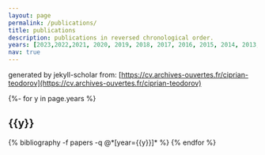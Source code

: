 ```yaml
---
layout: page
permalink: /publications/
title: publications
description: publications in reversed chronological order.
years: [2023,2022,2021, 2020, 2019, 2018, 2017, 2016, 2015, 2014, 2013, 2012, 2011, 2010, 2009, 2008, 2007]
nav: true
---
```

<!-- _pages/publications.md -->
generated by jekyll-scholar from: [https://cv.archives-ouvertes.fr/ciprian-teodorov](https://cv.archives-ouvertes.fr/ciprian-teodorov)

<div class="publications">

{%- for y in page.years %}
  <h2 class="year">{{y}}</h2>
  {% bibliography -f papers -q @*[year={{y}}]* %}
{% endfor %}

</div>
